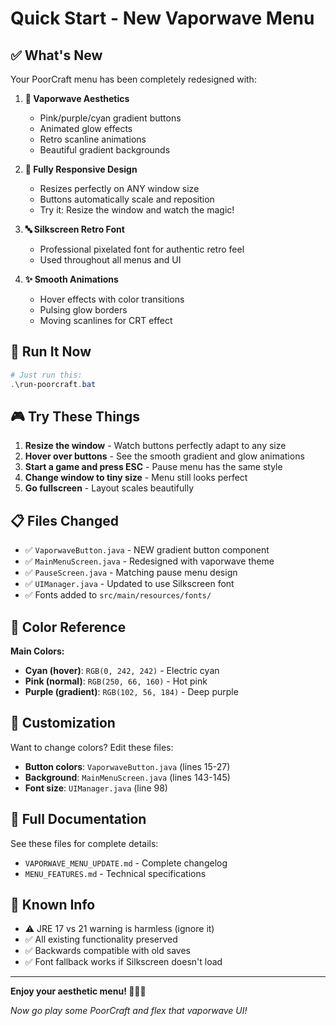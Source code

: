 # Quick Start - New Vaporwave Menu

## ✅ What's New

Your PoorCraft menu has been completely redesigned with:

1. **🎨 Vaporwave Aesthetics**
   - Pink/purple/cyan gradient buttons
   - Animated glow effects
   - Retro scanline animations
   - Beautiful gradient backgrounds

2. **📱 Fully Responsive Design**
   - Resizes perfectly on ANY window size
   - Buttons automatically scale and reposition
   - Try it: Resize the window and watch the magic!

3. **🔤 Silkscreen Retro Font**
   - Professional pixelated font for authentic retro feel
   - Used throughout all menus and UI

4. **✨ Smooth Animations**
   - Hover effects with color transitions
   - Pulsing glow borders
   - Moving scanlines for CRT effect

## 🚀 Run It Now

```powershell
# Just run this:
.\run-poorcraft.bat
```

## 🎮 Try These Things

1. **Resize the window** - Watch buttons perfectly adapt to any size
2. **Hover over buttons** - See the smooth gradient and glow animations
3. **Start a game and press ESC** - Pause menu has the same style
4. **Change window to tiny size** - Menu still looks perfect
5. **Go fullscreen** - Layout scales beautifully

## 📋 Files Changed

- ✅ `VaporwaveButton.java` - NEW gradient button component
- ✅ `MainMenuScreen.java` - Redesigned with vaporwave theme
- ✅ `PauseScreen.java` - Matching pause menu design
- ✅ `UIManager.java` - Updated to use Silkscreen font
- ✅ Fonts added to `src/main/resources/fonts/`

## 🎨 Color Reference

**Main Colors:**
- **Cyan (hover)**: `RGB(0, 242, 242)` - Electric cyan
- **Pink (normal)**: `RGB(250, 66, 160)` - Hot pink  
- **Purple (gradient)**: `RGB(102, 56, 184)` - Deep purple

## 🔧 Customization

Want to change colors? Edit these files:
- **Button colors**: `VaporwaveButton.java` (lines 15-27)
- **Background**: `MainMenuScreen.java` (lines 143-145)
- **Font size**: `UIManager.java` (line 98)

## 📖 Full Documentation

See these files for complete details:
- `VAPORWAVE_MENU_UPDATE.md` - Complete changelog
- `MENU_FEATURES.md` - Technical specifications

## 🎯 Known Info

- ⚠️ JRE 17 vs 21 warning is harmless (ignore it)
- ✅ All existing functionality preserved
- ✅ Backwards compatible with old saves
- ✅ Font fallback works if Silkscreen doesn't load

---

**Enjoy your aesthetic menu! 🌴💜🌊**

*Now go play some PoorCraft and flex that vaporwave UI!*
